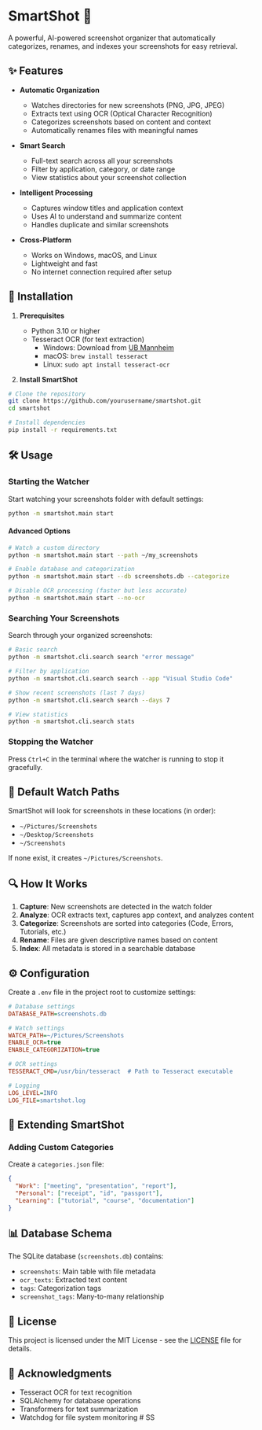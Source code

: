 # SmartShot 🚀

A powerful, AI-powered screenshot organizer that automatically categorizes, renames, and indexes your screenshots for easy retrieval.

## ✨ Features

- **Automatic Organization**
  - Watches directories for new screenshots (PNG, JPG, JPEG)
  - Extracts text using OCR (Optical Character Recognition)
  - Categorizes screenshots based on content and context
  - Automatically renames files with meaningful names

- **Smart Search**
  - Full-text search across all your screenshots
  - Filter by application, category, or date range
  - View statistics about your screenshot collection

- **Intelligent Processing**
  - Captures window titles and application context
  - Uses AI to understand and summarize content
  - Handles duplicate and similar screenshots

- **Cross-Platform**
  - Works on Windows, macOS, and Linux
  - Lightweight and fast
  - No internet connection required after setup

## 🚀 Installation

1. **Prerequisites**
   - Python 3.10 or higher
   - Tesseract OCR (for text extraction)
     - Windows: Download from [UB Mannheim](https://github.com/UB-Mannheim/tesseract/wiki)
     - macOS: `brew install tesseract`
     - Linux: `sudo apt install tesseract-ocr`

2. **Install SmartShot**
```bash
# Clone the repository
git clone https://github.com/yourusername/smartshot.git
cd smartshot

# Install dependencies
pip install -r requirements.txt
```

## 🛠️ Usage

### Starting the Watcher

Start watching your screenshots folder with default settings:

```bash
python -m smartshot.main start
```

#### Advanced Options

```bash
# Watch a custom directory
python -m smartshot.main start --path ~/my_screenshots

# Enable database and categorization
python -m smartshot.main start --db screenshots.db --categorize

# Disable OCR processing (faster but less accurate)
python -m smartshot.main start --no-ocr
```

### Searching Your Screenshots

Search through your organized screenshots:

```bash
# Basic search
python -m smartshot.cli.search search "error message"

# Filter by application
python -m smartshot.cli.search search --app "Visual Studio Code"

# Show recent screenshots (last 7 days)
python -m smartshot.cli.search search --days 7

# View statistics
python -m smartshot.cli.search stats
```

### Stopping the Watcher

Press `Ctrl+C` in the terminal where the watcher is running to stop it gracefully.

## 📂 Default Watch Paths

SmartShot will look for screenshots in these locations (in order):
- `~/Pictures/Screenshots`
- `~/Desktop/Screenshots`
- `~/Screenshots`

If none exist, it creates `~/Pictures/Screenshots`.

## 🔍 How It Works

1. **Capture**: New screenshots are detected in the watch folder
2. **Analyze**: OCR extracts text, captures app context, and analyzes content
3. **Categorize**: Screenshots are sorted into categories (Code, Errors, Tutorials, etc.)
4. **Rename**: Files are given descriptive names based on content
5. **Index**: All metadata is stored in a searchable database

## ⚙️ Configuration

Create a `.env` file in the project root to customize settings:

```ini
# Database settings
DATABASE_PATH=screenshots.db

# Watch settings
WATCH_PATH=~/Pictures/Screenshots
ENABLE_OCR=true
ENABLE_CATEGORIZATION=true

# OCR settings
TESSERACT_CMD=/usr/bin/tesseract  # Path to Tesseract executable

# Logging
LOG_LEVEL=INFO
LOG_FILE=smartshot.log
```

## 🧩 Extending SmartShot

### Adding Custom Categories

Create a `categories.json` file:

```json
{
  "Work": ["meeting", "presentation", "report"],
  "Personal": ["receipt", "id", "passport"],
  "Learning": ["tutorial", "course", "documentation"]
}
```

## 📊 Database Schema

The SQLite database (`screenshots.db`) contains:

- `screenshots`: Main table with file metadata
- `ocr_texts`: Extracted text content
- `tags`: Categorization tags
- `screenshot_tags`: Many-to-many relationship

## 📄 License

This project is licensed under the MIT License - see the [LICENSE](LICENSE) file for details.

## 🙏 Acknowledgments

- Tesseract OCR for text recognition
- SQLAlchemy for database operations
- Transformers for text summarization
- Watchdog for file system monitoring
#   S S  
 